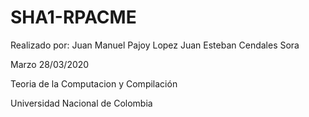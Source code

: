 # SHA1-RPACME

Realizado por:
Juan Manuel Pajoy Lopez
Juan Esteban Cendales Sora


Marzo 28/03/2020

Teoria de la Computacion y Compilación

Universidad Nacional de Colombia
